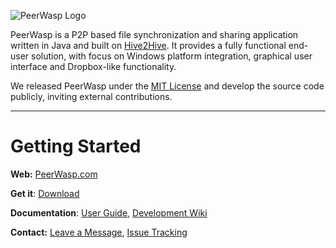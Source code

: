 ![PeerWasp Logo](http://www.peerwasp.com/images/peerwasp-logo-black.png)

PeerWasp is a P2P based file synchronization and sharing application written in Java and built on [Hive2Hive](www.hive2hive.com). It provides a fully functional end-user solution, with focus on Windows platform integration, graphical user interface and Dropbox-like functionality.

We released PeerWasp under the [MIT License](http://opensource.org/licenses/MIT) and develop the source code publicly, inviting external contributions.

---
# Getting Started

**Web:** [PeerWasp.com](http://www.peerwasp.com/)

**Get it**: [Download](http://www.peerwasp.com/#download)

**Documentation**: [User Guide](http://www.peerwasp.com/userguide.html), [Development Wiki](https://github.com/PeerWasp/PeerWasp/wiki)

**Contact:** [Leave a Message](http://www.peerwasp.com/#Contact), [Issue Tracking](https://github.com/PeerWasp/PeerWasp/issues)

